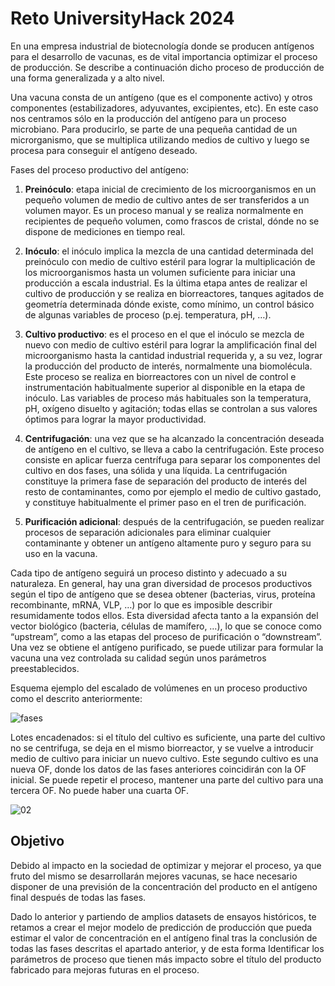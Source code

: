 # Reto UniversityHack 2024
En una empresa industrial de biotecnología donde se producen antígenos para el desarrollo de vacunas, es de vital importancia optimizar el proceso de producción. Se describe a continuación dicho proceso de producción de una forma generalizada y a alto nivel.

Una vacuna consta de un antígeno (que es el componente activo) y otros componentes (estabilizadores, adyuvantes, excipientes, etc). En este caso nos centramos sólo en la producción del antígeno para un proceso microbiano. Para producirlo, se parte de una pequeña cantidad de un microrganismo, que se multiplica utilizando medios de cultivo y luego se procesa para conseguir el antígeno deseado.

Fases del proceso productivo del antígeno:

1. **Preinóculo**: etapa inicial de crecimiento de los microorganismos en un pequeño volumen de medio de cultivo antes de ser transferidos a un volumen mayor. Es un proceso manual y se realiza normalmente en recipientes de pequeño volumen, como frascos de cristal, dónde no se dispone de mediciones en tiempo real.

2. **Inóculo**: el inóculo implica la mezcla de una cantidad determinada del preinóculo con medio de cultivo estéril para lograr la multiplicación de los microorganismos hasta un volumen suficiente para iniciar una producción a escala industrial. Es la última etapa antes de realizar el cultivo de producción y se realiza en biorreactores, tanques agitados de geometría determinada dónde existe, como mínimo, un control básico de algunas variables de proceso (p.ej. temperatura, pH, …).

3. **Cultivo productivo**: es el proceso en el que el inóculo se mezcla de nuevo con medio de cultivo estéril para lograr la amplificación final del microorganismo hasta la cantidad industrial requerida y, a su vez, lograr la producción del producto de interés, normalmente una biomolécula. Este proceso se realiza en biorreactores con un nivel de control e instrumentación habitualmente superior al disponible en la etapa de inóculo. Las variables de proceso más habituales son la temperatura, pH, oxígeno disuelto y agitación; todas ellas se controlan a sus valores óptimos para lograr la mayor productividad.

4. **Centrifugación**: una vez que se ha alcanzado la concentración deseada de antígeno en el cultivo, se lleva a cabo la centrifugación. Este proceso consiste en aplicar fuerza centrífuga para separar los componentes del cultivo en dos fases, una sólida y una líquida. La centrifugación constituye la primera fase de separación del producto de interés del resto de contaminantes, como por ejemplo el medio de cultivo gastado, y constituye habitualmente el primer paso en el tren de purificación.

5. **Purificación adicional**: después de la centrifugación, se pueden realizar procesos de separación adicionales para eliminar cualquier contaminante y obtener un antígeno altamente puro y seguro para su uso en la vacuna.

Cada tipo de antígeno seguirá un proceso distinto y adecuado a su naturaleza. En general, hay una gran diversidad de procesos productivos según el tipo de antígeno que se desea obtener (bacterias, virus, proteína recombinante, mRNA, VLP, …) por lo que es imposible describir resumidamente todos ellos. Esta diversidad afecta tanto a la expansión del vector biológico (bacteria, células de mamífero, …), lo que se conoce como “upstream”, como a las etapas del proceso de purificación o “downstream”. Una vez se obtiene el antígeno purificado, se puede utilizar para formular la vacuna una vez controlada su calidad según unos parámetros preestablecidos.

Esquema ejemplo del escalado de volúmenes en un proceso productivo como el descrito anteriormente:

![fases](https://github.com/user-attachments/assets/bbdc04a8-adce-47c1-90e8-bc4da9548bfa)

Lotes encadenados: si el título del cultivo es suficiente, una parte del cultivo no se centrifuga, se deja en el mismo biorreactor, y se vuelve a introducir medio de cultivo para iniciar un nuevo cultivo. Este segundo cultivo es una nueva OF, donde los datos de las fases anteriores coincidirán con la OF inicial. Se puede repetir el proceso, mantener una parte del cultivo para una tercera OF. No puede haber una cuarta OF.

![02](https://github.com/user-attachments/assets/7946a611-846d-403f-806f-693ad5f25fd6)

## Objetivo

Debido al impacto en la sociedad de optimizar y mejorar el proceso, ya que fruto del mismo se desarrollarán mejores vacunas, se hace necesario disponer de una previsión de la concentración del producto en el antígeno final después de todas las fases.

Dado lo anterior y partiendo de amplios datasets de ensayos históricos, te retamos a crear el mejor modelo de predicción de producción que pueda estimar el valor de concentración en el antígeno final tras la conclusión de todas las fases descritas el apartado anterior, y de esta forma Identificar los parámetros de proceso que tienen más impacto sobre el título del producto fabricado para mejoras futuras en el proceso.
